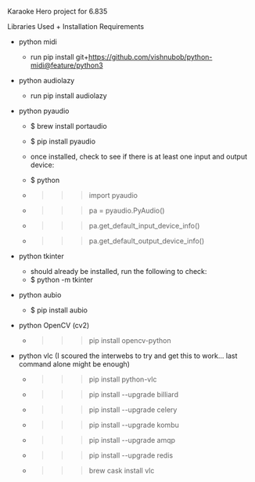 Karaoke Hero project for 6.835

Libraries Used + Installation Requirements

- python midi
	- run pip install git+https://github.com/vishnubob/python-midi@feature/python3

- python audiolazy
	- run pip install audiolazy

- python pyaudio
	- $ brew install portaudio
	- $ pip install pyaudio

	- once installed, check to see if there is at least one input and output device:
	- $ python
	- >>> import pyaudio
	- >>> pa = pyaudio.PyAudio()
	- >>> pa.get_default_input_device_info()
	- >>> pa.get_default_output_device_info()

- python tkinter
	- should already be installed, run the following to check:
	- $ python -m tkinter

- python  aubio
	- $ pip install aubio

- python OpenCV (cv2)
	- >>> pip install opencv-python

- python vlc (I scoured the interwebs to try and get this to work... last command alone might be enough)
	- >>> pip install python-vlc
	- >>> pip install --upgrade billiard
	- >>> pip install --upgrade celery
	- >>> pip install --upgrade kombu
	- >>> pip install --upgrade amqp
	- >>> pip install --upgrade redis
	- >>> brew cask install vlc

<!-- - python cocoa
	- >>> pip install pycocoa -->
